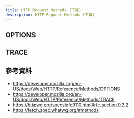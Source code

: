 ```yaml
---
title: HTTP Request Methods (下篇)
description: HTTP Request Methods (下篇)
---
```


## OPTIONS

## TRACE

## 參考資料

- https://developer.mozilla.org/en-US/docs/Web/HTTP/Reference/Methods/OPTIONS
- https://developer.mozilla.org/en-US/docs/Web/HTTP/Reference/Methods/TRACE
- https://httpwg.org/specs/rfc9110.html#rfc.section.9.3.2
- https://fetch.spec.whatwg.org/#methods
